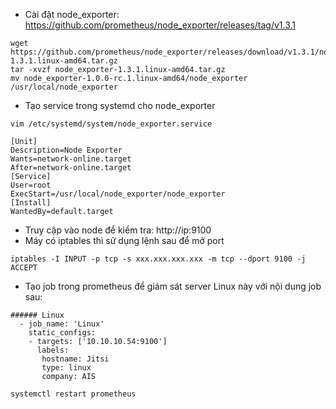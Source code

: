 - Cài đặt node_exporter: https://github.com/prometheus/node_exporter/releases/tag/v1.3.1
```
wget https://github.com/prometheus/node_exporter/releases/download/v1.3.1/node_exporter-1.3.1.linux-amd64.tar.gz
tar -xvzf node_exporter-1.3.1.linux-amd64.tar.gz
mv node_exporter-1.0.0-rc.1.linux-amd64/node_exporter /usr/local/node_exporter
```
- Tạo service trong systemd cho node_exporter
```
vim /etc/systemd/system/node_exporter.service
```
```
[Unit]
Description=Node Exporter
Wants=network-online.target
After=network-online.target
[Service]
User=root
ExecStart=/usr/local/node_exporter/node_exporter
[Install]
WantedBy=default.target
```
- Truy cập vào node để kiểm tra: http://ip:9100
- Máy có iptables thì sử dụng lệnh sau để mở port
```
iptables -I INPUT -p tcp -s xxx.xxx.xxx.xxx -m tcp --dport 9100 -j ACCEPT
```
- Tạo job trong prometheus để giám sát server Linux này với nội dung job sau:
```
###### Linux
  - job_name: 'Linux'
    static_configs:
    - targets: ['10.10.10.54:9100']
      labels:
       hostname: Jitsi
       type: linux
       company: AIS
```
```
systemctl restart prometheus
```
